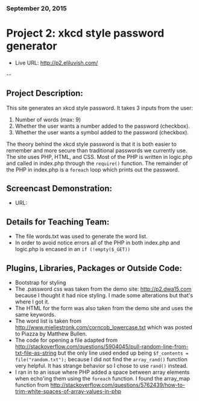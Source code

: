 ### September 20, 2015

# Project 2: xkcd style password generator

* Live URL: <http://p2.eliluvish.com/>

--
## Project Description:
This site generates an xkcd style password. It takes 3 inputs from the user:  
1. Number of words (max: 9)  
2. Whether the user wants a number added to the password (checkbox).  
3. Whether the user wants a symbol added to the password (checkbox).  

The theory behind the xkcd style password is that it is both easier to remember
and more secure than traditional passwords we currently use. The site uses PHP, HTML, and CSS.
Most of the PHP is written in logic.php and called in index.php through the `require()` function. The remainder
of the PHP in index.php is a `foreach` loop which prints out the password.

## Screencast Demonstration:
* URL:

## Details for Teaching Team:
* The file words.txt was used to generate the word list.  
* In order to avoid notice errors all of the PHP in both index.php and logic.php is encased in an `if (!empty($_GET))`

## Plugins, Libraries, Packages or Outside Code:
* Bootstrap for styling
* The .password css was taken from the demo site: <http://p2.dwa15.com> because I thought it had nice styling. I made some alterations but that's where I got it.
* The HTML for the form was also taken from the demo site and uses the same keywords.
* The word list is taken from <http://www.mieliestronk.com/corncob_lowercase.txt> which was posted to Piazza by Matthew Bullen.
* The code for opening a file adapted from <http://stackoverflow.com/questions/5904045/pull-random-line-from-txt-file-as-string> but the only line used ended up being `$f_contents = file("random.txt");`
because I did not find the `array_rand()` function very helpful. It has strange behavior so I chose to use `rand()` instead.
* I ran in to an issue where PHP added a space between array elements when echo'ing them using the `foreach` function. I found the array_map function from <http://stackoverflow.com/questions/5762439/how-to-trim-white-spaces-of-array-values-in-php>
